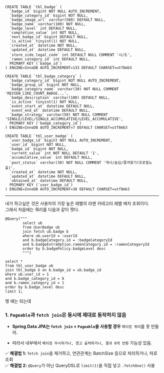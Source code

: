 ```
CREATE TABLE `tbl_badge` (
  `badge_id` bigint NOT NULL AUTO_INCREMENT,
  `badge_category_id` bigint NOT NULL,
  `badge_image_url` varchar(500) DEFAULT NULL,
  `badge_name` varchar(100) NOT NULL,
  `badge_level` int DEFAULT NULL,
  `completion_value` int NOT NULL,
  `next_badge_id` bigint DEFAULT NULL,
  `is_active` tinyint(1) NOT NULL,
  `created_at` datetime NOT NULL,
  `updated_at` datetime DEFAULT NULL,
  `store_sido_legal_code` int DEFAULT NULL COMMENT '시/도',
  `ramen_category_id` int DEFAULT NULL,
  PRIMARY KEY (`badge_id`)
) ENGINE=InnoDB AUTO_INCREMENT=133 DEFAULT CHARSET=utf8mb3
```

```
CREATE TABLE `tbl_badge_category` (
  `badge_category_id` bigint NOT NULL AUTO_INCREMENT,
  `badge_group_id` bigint NOT NULL,
  `badge_category_name` varchar(30) NOT NULL COMMENT 'REVIEW_LIKE_COUNT_BADGE...',
  `badge_description` varchar(100) DEFAULT NULL,
  `is_active` tinyint(1) NOT NULL,
  `event_start_at` datetime DEFAULT NULL,
  `event_end_at` datetime DEFAULT NULL,
  `badge_strategy` varchar(50) NOT NULL COMMENT 'SINGLE/LEVEL/SINGLE_ACCUMULATIVE/LEVEL_ACCUMULATIVE',
  PRIMARY KEY (`badge_category_id`)
) ENGINE=InnoDB AUTO_INCREMENT=7 DEFAULT CHARSET=utf8mb3
```

```
CREATE TABLE `tbl_user_badge` (
  `user_badge_id` bigint NOT NULL AUTO_INCREMENT,
  `user_id` bigint NOT NULL,
  `badge_id` bigint NOT NULL,
  `current_value` int NOT NULL DEFAULT '1',
  `accumulative_value` int DEFAULT NULL,
  `post_status` varchar(30) NOT NULL COMMENT '게시/숨김/즐겨찾기(프로필노출)',
  `created_at` datetime NOT NULL,
  `updated_at` datetime DEFAULT NULL,
  `obtained_at` datetime DEFAULT NULL,
  PRIMARY KEY (`user_badge_id`)
) ENGINE=InnoDB AUTO_INCREMENT=38 DEFAULT CHARSET=utf8mb3
```

---

내가 하고싶은 것은 사용자의 가장 높은 레벨의 라멘 카테고리 레벨 배지 조회이다.  
그래서 처음에는 쿼리를 다음과 같이 짯다.
```
@Query("""
        select ub
        from UserBadge ub
        join fetch ub.badge b
        where ub.userId = :userId
        and b.badgeCategory.id = :badgeCategoryId
        and b.badgeExtraOption.ramenCategory.id = :ramenCategoryId
        order by b.badgePolicy.badgeLevel desc
        """)
```

```
select *
from tbl_user_badge ub
join tbl_badge b on b.badge_id = ub.badge_id
where ub.user_id = 1
and b.badge_category_id = 6
and b.ramen_category_id = 1
order by b.badge_level desc
limit 1;
```

엥 얘는 되는데
### 1. `Pageable`과 `fetch join`은 **동시에 제대로 동작하지 않음**

- **Spring Data JPA는 `fetch join` + `Pageable`을 사용할 경우** `페이징 쿼리`를 못 만들어.
    
- 따라서 내부에서 `페이징 무시하거나, 경고 출력하거나, 결과 0개 반환` 가능성 있음.
    

✅ **해결법 1:** `fetch join`을 제거하고, 연관관계는 BatchSize 등으로 처리하거나, 따로 조회  
✅ **해결법 2:** `@Query`가 아닌 QueryDSL로 `limit(1)`을 직접 넣고 `.fetchOne()` 사용